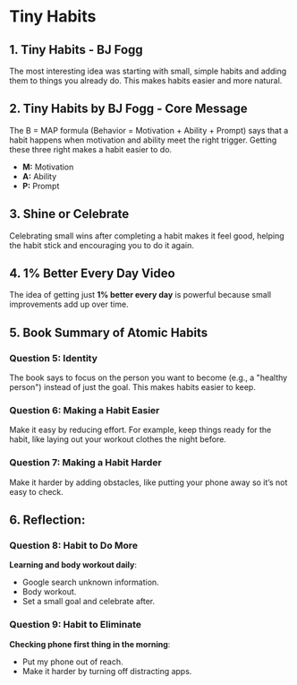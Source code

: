 # Tiny Habits

## 1. Tiny Habits - BJ Fogg
The most interesting idea was starting with small, simple habits and adding them to things you already do. This makes habits easier and more natural.

## 2. Tiny Habits by BJ Fogg - Core Message  
The B = MAP formula (Behavior = Motivation + Ability + Prompt) says that a habit happens when motivation and ability meet the right trigger. Getting these three right makes a habit easier to do.

- **M:** Motivation  
- **A:** Ability  
- **P:** Prompt  

## 3. Shine or Celebrate  
Celebrating small wins after completing a habit makes it feel good, helping the habit stick and encouraging you to do it again.

## 4. 1% Better Every Day Video  
The idea of getting just **1% better every day** is powerful because small improvements add up over time.

## 5. Book Summary of Atomic Habits  

### Question 5: Identity  
The book says to focus on the person you want to become (e.g., a "healthy person") instead of just the goal. This makes habits easier to keep.

### Question 6: Making a Habit Easier  
Make it easy by reducing effort. For example, keep things ready for the habit, like laying out your workout clothes the night before.

### Question 7: Making a Habit Harder  
Make it harder by adding obstacles, like putting your phone away so it’s not easy to check.

## 6. Reflection:

### Question 8: Habit to Do More  
**Learning and body workout daily**:  
- Google search unknown information.  
- Body workout.  
- Set a small goal and celebrate after.

### Question 9: Habit to Eliminate  
**Checking phone first thing in the morning**:  
- Put my phone out of reach.  
- Make it harder by turning off distracting apps.
